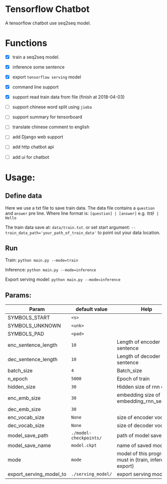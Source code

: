 # Tensorflow Chatbot
A tensorflow chatbot use seq2seq model. 

# Functions
- [x] train a seq2seq model.
- [x] inference some sentence
- [x] export `tensorflow serving` model
- [x] command line support
- [x] support read train data from file (finish at 2018-04-03)
- [ ] support chinese word split using `jieba`
- [ ] support summary for tensorboard 
- [ ] translate chinese comment to english
- [ ] add Django web support
- [ ] add http chatbot api
- [ ] add ui for chatbot


# Usage:
## Define data
Here we use a txt file to save train data. The data file contains a `question` and `answer` pre line.
Where line format is: `[question] | [answer]` e.g. `你好 | Hello`

The train data save at: `data/train.txt`. or set start argument: `--train_data_path='your_path_of_train_data'` to point out your data location.


## Run 
Train: `python main.py --mode=train`

Inference: `python main.py --mode=inference`

Export serving model: `python main.py --mode=inference`

## Params:

| Param                   | default value          | Help                                                      |
| ----------------------- | ---------------------- | --------------------------------------------------------- |
| SYMBOLS_START           | `<s>`                  |                                                           |
| SYMBOLS_UNKNOWN         | `<unk>`                |                                                           |
| SYMBOLS_PAD             | `<pad>`                |                                                           |
| enc_sentence_length     | `10`                   | Length of encoder sentence                                |
| dec_sentence_length     | `10`                   | Length of decoder sentence                                |
| batch_size              | `4`                    | Batch_size                                                |
| n_epoch                 | `5000`                 | Epoch of train                                            |
| hidden_size             | `30`                   | Hidden size of rnn cell                                   |
| enc_emb_size            | `30`                   | embedding size of embedding_rnn_seq2seq                   |
| dec_emb_size            | `30`                   |                                                           |
| enc_vocab_size          | `None`                 | size of encoder vocab                                     |
| dec_vocab_size          | `None`                 | size of decoder vocab                                     |
| model_save_path         | `./model-checkpoints/` | path of model save to                                     |
| model_save_name         | `model.ckpt`           | name of saved model                                       |
| mode                    | `mode`                 | model of this program, must in (train, inference, export) |
| export_serving_model_to | `./serving_model/`     | export serving model to                                   |